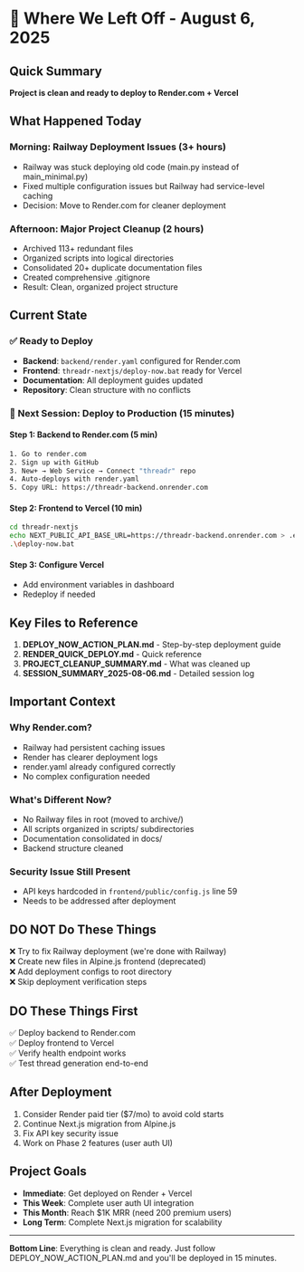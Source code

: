 # 📍 Where We Left Off - August 6, 2025

## Quick Summary
**Project is clean and ready to deploy to Render.com + Vercel**

## What Happened Today

### Morning: Railway Deployment Issues (3+ hours)
- Railway was stuck deploying old code (main.py instead of main_minimal.py)
- Fixed multiple configuration issues but Railway had service-level caching
- Decision: Move to Render.com for cleaner deployment

### Afternoon: Major Project Cleanup (2 hours)
- Archived 113+ redundant files
- Organized scripts into logical directories
- Consolidated 20+ duplicate documentation files
- Created comprehensive .gitignore
- Result: Clean, organized project structure

## Current State

### ✅ Ready to Deploy
- **Backend**: `backend/render.yaml` configured for Render.com
- **Frontend**: `threadr-nextjs/deploy-now.bat` ready for Vercel
- **Documentation**: All deployment guides updated
- **Repository**: Clean structure with no conflicts

### 🎯 Next Session: Deploy to Production (15 minutes)

#### Step 1: Backend to Render.com (5 min)
```bash
1. Go to render.com
2. Sign up with GitHub
3. New+ → Web Service → Connect "threadr" repo
4. Auto-deploys with render.yaml
5. Copy URL: https://threadr-backend.onrender.com
```

#### Step 2: Frontend to Vercel (10 min)
```bash
cd threadr-nextjs
echo NEXT_PUBLIC_API_BASE_URL=https://threadr-backend.onrender.com > .env.production.local
.\deploy-now.bat
```

#### Step 3: Configure Vercel
- Add environment variables in dashboard
- Redeploy if needed

## Key Files to Reference

1. **DEPLOY_NOW_ACTION_PLAN.md** - Step-by-step deployment guide
2. **RENDER_QUICK_DEPLOY.md** - Quick reference
3. **PROJECT_CLEANUP_SUMMARY.md** - What was cleaned up
4. **SESSION_SUMMARY_2025-08-06.md** - Detailed session log

## Important Context

### Why Render.com?
- Railway had persistent caching issues
- Render has clearer deployment logs
- render.yaml already configured correctly
- No complex configuration needed

### What's Different Now?
- No Railway files in root (moved to archive/)
- All scripts organized in scripts/ subdirectories
- Documentation consolidated in docs/
- Backend structure cleaned

### Security Issue Still Present
- API keys hardcoded in `frontend/public/config.js` line 59
- Needs to be addressed after deployment

## DO NOT Do These Things
❌ Try to fix Railway deployment (we're done with Railway)  
❌ Create new files in Alpine.js frontend (deprecated)  
❌ Add deployment configs to root directory  
❌ Skip deployment verification steps  

## DO These Things First
✅ Deploy backend to Render.com  
✅ Deploy frontend to Vercel  
✅ Verify health endpoint works  
✅ Test thread generation end-to-end  

## After Deployment
1. Consider Render paid tier ($7/mo) to avoid cold starts
2. Continue Next.js migration from Alpine.js
3. Fix API key security issue
4. Work on Phase 2 features (user auth UI)

## Project Goals
- **Immediate**: Get deployed on Render + Vercel
- **This Week**: Complete user auth UI integration
- **This Month**: Reach $1K MRR (need 200 premium users)
- **Long Term**: Complete Next.js migration for scalability

---

**Bottom Line**: Everything is clean and ready. Just follow DEPLOY_NOW_ACTION_PLAN.md and you'll be deployed in 15 minutes.